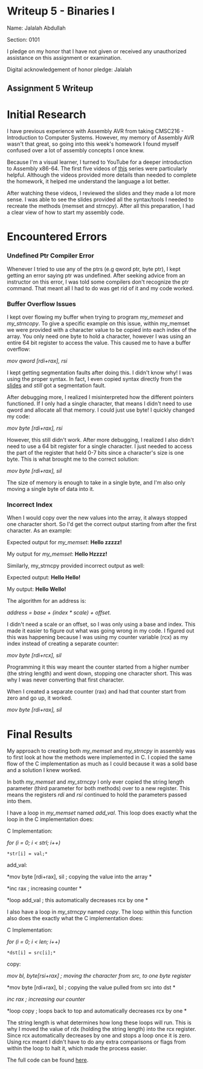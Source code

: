Writeup 5 - Binaries I
======

Name: Jalalah Abdullah

Section: 0101

I pledge on my honor that I have not given or received any unauthorized assistance on this assignment or examination.

Digital acknowledgement of honor pledge: Jalalah

## Assignment 5 Writeup


# Initial Research

I have previous experience with Assembly AVR from taking CMSC216 - Introduction to Computer Systems. However, my memory of Assembly AVR wasn't that great, so going into this week's homework I found myself confused over a lot of assembly concepts I once knew. 

Because I'm a visual learner, I turned to YouTube for a deeper introduction to Assembly x86-64. The first five videos of [this](https://www.youtube.com/watch?v=VQAKkuLL31g&list=PLetF-YjXm-sCH6FrTz4AQhfH6INDQvQSn) series were particularly helpful. Although the videos provided more details than needed to complete the homework, it helped me understand the language a lot better.

After watching these videos, I reviewed the slides and they made a lot more sense. I was able to see the slides provided all the syntax/tools I needed to recreate the methods (memset and strncpy). After all this preparation, I had a clear view of how to start my assembly code.

# Encountered Errors

### Undefined Ptr Compiler Error

Whenever I tried to use any of the ptrs (e.g qword ptr, byte ptr), I kept getting an error saying ptr was undefined. After seeking advice from an instructor on this error, I was told some compilers don't recognize the ptr command. That meant all I had to do was get rid of it and my code worked. 

### Buffer Overflow Issues

I kept over flowing my buffer when trying to program *my_memeset* and *my_strncopy*. To give a specific example on this issue, within my_memset we were provided with a character value to be copied into each index of the array. You only need one byte to hold a character, however I was using an entire 64 bit register to access the value. This caused me to have a buffer overflow:

*mov qword [rdi+rax], rsi*

I kept getting segmentation faults after doing this. I didn't know why! I was using the proper syntax. In fact, I even copied syntax directly from the [slides](https://github.com/jalalah/389Rfall18/blob/master/week/5/Binaries%20I.pdf) and *still* got a segmentation fault. 

After debugging more, I realized I misinterpreted how the different pointers functioned. If I only had a single character, that means I didn't need to use qword and allocate all that memory. I could just use byte! I quickly changed my code:

*mov byte [rdi+rax], rsi*

However, this still didn't work. After more debugging, I realized I also didn't need to use a 64 bit register for a single character. I just needed to access the part of the register that held 0-7 bits since a character's size is one byte. This is what brought me to the correct solution: 

*mov byte [rdi+rax], sil*

The size of memory is enough to take in a single byte, and I'm also only moving a single byte of data into it.  

### Incorrect Index 

When I would copy over the new values into the array, it always stopped one character short. So I'd get the correct output starting from after the first character. As an example:

Expected output for *my_memset*: **Hello zzzzz!**

My output for *my_memset*: **Hello Hzzzz!**

Similarly, my_strncpy provided incorrect output as well:

Expected output: **Hello Hello!**

My output: **Hello Wello!**

The algorithm  for an address is: 

*address = base + (index * scale) + offset.*

I didn't need a scale or an offset, so I was only using a base and index. This made it easier to figure out what was going wrong in my code. I figured out this was happening because I was using my counter variable (rcx) as my index instead of creating a separate counter:

*mov byte [rdi+rcx], sil*

Programming it this way meant the counter started from a higher number (the string length) and went down, stopping one character short. This was why I was never converting that first character.

When I created a separate counter (rax) and had that counter start from zero and go up, it worked. 

*mov byte [rdi+rax], sil* 

# Final Results 

My approach to creating both *my_memset* and *my_strncpy* in assembly was to first look at how the methods were implemented in C. I copied the same flow of the C implementation as much as I could because it was a solid base and a solution I knew worked. 

In both *my_memset* and *my_strncpy* I only ever copied the string length parameter (third parameter for both methods) over to a new register. This means the registers *rdi* and *rsi* continued to hold the parameters passed into them.

I have a loop in *my_memset* named *add_val*. This loop does exactly what the loop in the C implementation does:

C Implementation:

*for (i = 0; i < strl; i++)*

    *str[i] = val;*
    
add_val:

*mov byte [rdi+rax], sil ; copying the value into the array *

*inc rax       ; increasing counter *

*loop add_val  ; this automatically decreases rcx by one *
    
I also have a loop in *my_strncpy* named *copy*. The loop within this function also does the exactly what the C implementation does: 

C Implementation:

*for (i = 0; i < len; i++)*

    *dst[i] = src[i];*

copy:

*mov bl, byte[rsi+rax]  ; moving the character from src, to one byte register*

*mov byte [rdi+rax], bl ; copying the value pulled from src into dst *

*inc rax                ; increasing our counter*

*loop copy      	       ; loops back to top and automatically decreases rcx by one	*
    
    
The string length is what determines how long these loops will run. This is why I moved the value of rdx (holding the string length) into the rcx register. Since rcx automatically  decreases by one and stops a loop once it is zero. Using rcx meant I didn't have to do any extra comparisons or flags from within the loop to halt it, which made the process easier. 

The full code can be found [here](https://github.com/jalalah/389Rfall18/blob/master/week/5/myfuncs.S).
